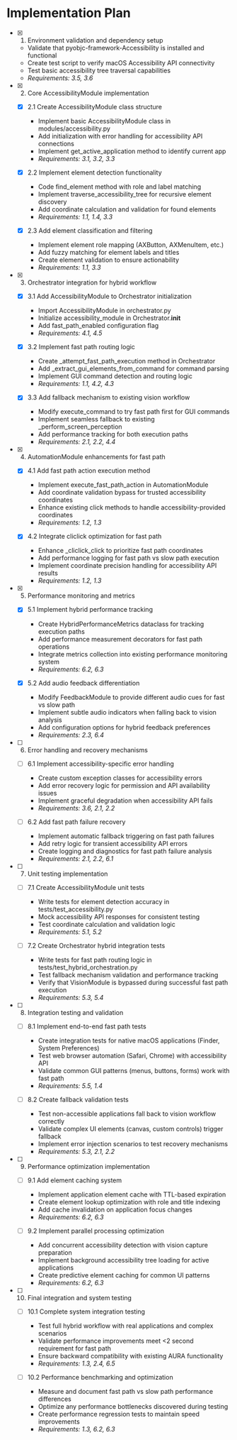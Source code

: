 # Implementation Plan

- [x] 1. Environment validation and dependency setup

  - Validate that pyobjc-framework-Accessibility is installed and functional
  - Create test script to verify macOS Accessibility API connectivity
  - Test basic accessibility tree traversal capabilities
  - _Requirements: 3.5, 3.6_

- [x] 2. Core AccessibilityModule implementation

  - [x] 2.1 Create AccessibilityModule class structure

    - Implement basic AccessibilityModule class in modules/accessibility.py
    - Add initialization with error handling for accessibility API connections
    - Implement get_active_application method to identify current app
    - _Requirements: 3.1, 3.2, 3.3_

  - [x] 2.2 Implement element detection functionality

    - Code find_element method with role and label matching
    - Implement traverse_accessibility_tree for recursive element discovery
    - Add coordinate calculation and validation for found elements
    - _Requirements: 1.1, 1.4, 3.3_

  - [x] 2.3 Add element classification and filtering
    - Implement element role mapping (AXButton, AXMenuItem, etc.)
    - Add fuzzy matching for element labels and titles
    - Create element validation to ensure actionability
    - _Requirements: 1.1, 3.3_

- [x] 3. Orchestrator integration for hybrid workflow

  - [x] 3.1 Add AccessibilityModule to Orchestrator initialization

    - Import AccessibilityModule in orchestrator.py
    - Initialize accessibility_module in Orchestrator.**init**
    - Add fast_path_enabled configuration flag
    - _Requirements: 4.1, 4.5_

  - [x] 3.2 Implement fast path routing logic

    - Create \_attempt_fast_path_execution method in Orchestrator
    - Add \_extract_gui_elements_from_command for command parsing
    - Implement GUI command detection and routing logic
    - _Requirements: 1.1, 4.2, 4.3_

  - [x] 3.3 Add fallback mechanism to existing vision workflow
    - Modify execute_command to try fast path first for GUI commands
    - Implement seamless fallback to existing \_perform_screen_perception
    - Add performance tracking for both execution paths
    - _Requirements: 2.1, 2.2, 4.4_

- [x] 4. AutomationModule enhancements for fast path

  - [x] 4.1 Add fast path action execution method

    - Implement execute_fast_path_action in AutomationModule
    - Add coordinate validation bypass for trusted accessibility coordinates
    - Enhance existing click methods to handle accessibility-provided coordinates
    - _Requirements: 1.2, 1.3_

  - [x] 4.2 Integrate cliclick optimization for fast path
    - Enhance \_cliclick_click to prioritize fast path coordinates
    - Add performance logging for fast path vs slow path execution
    - Implement coordinate precision handling for accessibility API results
    - _Requirements: 1.2, 1.3_

- [x] 5. Performance monitoring and metrics

  - [x] 5.1 Implement hybrid performance tracking

    - Create HybridPerformanceMetrics dataclass for tracking execution paths
    - Add performance measurement decorators for fast path operations
    - Integrate metrics collection into existing performance monitoring system
    - _Requirements: 6.2, 6.3_

  - [x] 5.2 Add audio feedback differentiation
    - Modify FeedbackModule to provide different audio cues for fast vs slow path
    - Implement subtle audio indicators when falling back to vision analysis
    - Add configuration options for hybrid feedback preferences
    - _Requirements: 2.3, 6.4_

- [ ] 6. Error handling and recovery mechanisms

  - [ ] 6.1 Implement accessibility-specific error handling

    - Create custom exception classes for accessibility errors
    - Add error recovery logic for permission and API availability issues
    - Implement graceful degradation when accessibility API fails
    - _Requirements: 3.6, 2.1, 2.2_

  - [ ] 6.2 Add fast path failure recovery
    - Implement automatic fallback triggering on fast path failures
    - Add retry logic for transient accessibility API errors
    - Create logging and diagnostics for fast path failure analysis
    - _Requirements: 2.1, 2.2, 6.1_

- [ ] 7. Unit testing implementation

  - [ ] 7.1 Create AccessibilityModule unit tests

    - Write tests for element detection accuracy in tests/test_accessibility.py
    - Mock accessibility API responses for consistent testing
    - Test coordinate calculation and validation logic
    - _Requirements: 5.1, 5.2_

  - [ ] 7.2 Create Orchestrator hybrid integration tests
    - Write tests for fast path routing logic in tests/test_hybrid_orchestration.py
    - Test fallback mechanism validation and performance tracking
    - Verify that VisionModule is bypassed during successful fast path execution
    - _Requirements: 5.3, 5.4_

- [ ] 8. Integration testing and validation

  - [ ] 8.1 Implement end-to-end fast path tests

    - Create integration tests for native macOS applications (Finder, System Preferences)
    - Test web browser automation (Safari, Chrome) with accessibility API
    - Validate common GUI patterns (menus, buttons, forms) work with fast path
    - _Requirements: 5.5, 1.4_

  - [ ] 8.2 Create fallback validation tests
    - Test non-accessible applications fall back to vision workflow correctly
    - Validate complex UI elements (canvas, custom controls) trigger fallback
    - Implement error injection scenarios to test recovery mechanisms
    - _Requirements: 5.3, 2.1, 2.2_

- [ ] 9. Performance optimization implementation

  - [ ] 9.1 Add element caching system

    - Implement application element cache with TTL-based expiration
    - Create element lookup optimization with role and title indexing
    - Add cache invalidation on application focus changes
    - _Requirements: 6.2, 6.3_

  - [ ] 9.2 Implement parallel processing optimization
    - Add concurrent accessibility detection with vision capture preparation
    - Implement background accessibility tree loading for active applications
    - Create predictive element caching for common UI patterns
    - _Requirements: 6.2, 6.3_

- [ ] 10. Final integration and system testing

  - [ ] 10.1 Complete system integration testing

    - Test full hybrid workflow with real applications and complex scenarios
    - Validate performance improvements meet <2 second requirement for fast path
    - Ensure backward compatibility with existing AURA functionality
    - _Requirements: 1.3, 2.4, 6.5_

  - [ ] 10.2 Performance benchmarking and optimization
    - Measure and document fast path vs slow path performance differences
    - Optimize any performance bottlenecks discovered during testing
    - Create performance regression tests to maintain speed improvements
    - _Requirements: 1.3, 6.2, 6.3_
